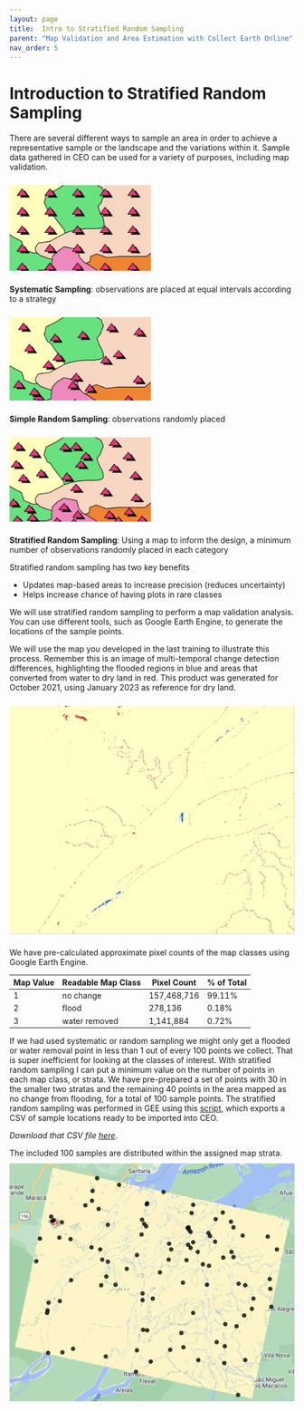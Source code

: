 ```yaml
---
layout: page
title:  Intro to Stratified Random Sampling
parent: "Map Validation and Area Estimation with Collect Earth Online"
nav_order: 5
---
```


# Introduction to Stratified Random Sampling
There are several different ways to sample an area in order to achieve a representative sample or the landscape and the variations within it. Sample data gathered in CEO can be used for a variety of purposes, including map validation.

<img align="center" src="../images/ceo/4D_systematicsampling.png"  vspace="10" width="250"> 

**Systematic Sampling**: observations are placed at equal intervals according to a strategy

<img align="center" src="../images/ceo/4E_randomsampling.png"  vspace="10" width="250"> 

**Simple Random Sampling**: observations randomly placed

<img align="center" src="../images/ceo/4F_stratifiedsampling.png"  vspace="10" width="250"> 

**Stratified Random Sampling**: Using a map to inform the design, a minimum number of observations randomly placed in each category

Stratified random sampling has two key benefits
* Updates map-based areas to increase precision (reduces uncertainty)
* Helps increase chance of having plots in rare classes

We will use stratified random sampling to perform a map validation analysis. You can use different tools, such as Google Earth Engine, to generate the locations of the sample points. 

We will use the map you developed in the last training to illustrate this process. Remember this is an image of multi-temporal change detection differences, highlighting the flooded regions in blue and areas that converted from water to dry land in red. This product was generated for October 2021, using January 2023 as reference for dry land.

<img align="center" src="../images/ceo/4G_ChangeMapForSampling.png"  vspace="10" width="600"> 

We have pre-calculated approximate pixel counts of the map classes using Google Earth Engine.

| Map Value | Readable Map Class | Pixel Count      | % of Total   |
|-----------|--------------------|------------------|--------------|
| 1         | no change          | 157,468,716      |  99.11%      |
| 2         | flood              | 278,136          |  0.18%       |
| 3         | water removed      | 1,141,884        |  0.72%       |


If we had used systematic or random sampling we might only get a flooded or water removal point in less than 1 out of every 100 points we collect. That is super inefficient for looking at the classes of interest. With stratified random sampling I can put a minimum value on the number of points in each map class, or strata. We have pre-prepared a set of points with 30 in the smaller two stratas and the remaining 40 points in the area mapped as no change from flooding, for a total of 100 sample points. 
The stratified random sampling was performed in GEE using this [script](https://code.earthengine.google.com/0d872d5d419349fadd40399620f397f1), which exports a CSV of sample locations ready to be imported into CEO. 

*Download that CSV file [here](https://drive.google.com/file/d/1pkTgPXJFrJp7FePiz8UwcB6xEoFEWfYr/view?usp=share_link).*

The included 100 samples are distributed within the assigned map strata.
<img align="center" src="../images/ceo/4H_samplesonmap.png"  vspace="10" width="600"> 